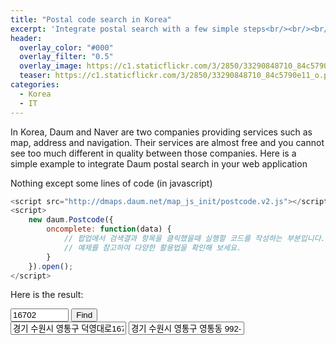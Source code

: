 ```yaml
---
title: "Postal code search in Korea"
excerpt: 'Integrate postal search with a few simple steps<br/><br/><br/>'
header:
  overlay_color: "#000"
  overlay_filter: "0.5"
  overlay_image: https://c1.staticflickr.com/3/2850/33290848710_84c5790e11_o.png
  teaser: https://c1.staticflickr.com/3/2850/33290848710_84c5790e11_o.png
categories:
  - Korea
  - IT
---
```


In Korea, Daum and Naver are two companies providing services such as map, address and navigation. Their services are almost free and you cannot see too much different in quality between those companies. Here is a simple example to integrate Daum postal search in your web application

Nothing except some lines of code (in javascript)

```javascript
<script src="http://dmaps.daum.net/map_js_init/postcode.v2.js"></script>
<script>
    new daum.Postcode({
        oncomplete: function(data) {
            // 팝업에서 검색결과 항목을 클릭했을때 실행할 코드를 작성하는 부분입니다.
            // 예제를 참고하여 다양한 활용법을 확인해 보세요.
        }
    }).open();
</script>
```

Here is the result:

<input type="text" id="postcode" placeholder="Postal Code" readonly="true" style="width: 7em" value="16702">
<input type="button" onclick="execDaumPostcode()" value="Find"><br style="display: inline-block;
    padding: .5em 1em;
    margin: .4em .15em;
    border: 1px solid #ccc;
    border-color: #dbdbdb #d2d2d2 #b2b2b2 #d2d2d3;
    cursor: pointer;
    color: #464646;
    border-radius: .2em;
    vertical-align: middle;
    font-size: 1em;
    line-height: 1.25em;
    background-image: -webkit-gradient(linear,left top,left bottom,from(#fff),to(#f2f2f2));">
<input type="text" id="roadAddress" placeholder="Road Address" readonly="true" value="경기 수원시 영통구 덕영대로1673번길 8-11 (영통동)">
<input type="text" id="jibunAddress" placeholder="Building Address" readonly="true" value="경기 수원시 영통구 영통동 992-7">
<div id="map" style="min-width:300px;width:500px;height:500px;margin-top:10px;"></div>

<script src="http://dmaps.daum.net/map_js_init/postcode.v2.js"></script>
<script type="text/javascript" src="//apis.daum.net/maps/maps3.js?apikey=52e068538338ad2e6481d5d45cec4567&libraries=services"></script>
<script>
    var mapContainer = document.getElementById('map'), // 지도를 표시할 div
        mapOption = {
            center: new daum.maps.LatLng(37.2480917899, 127.0748453175), // 지도의 중심좌표
            level: 5 // 지도의 확대 레벨
        };

    //지도를 미리 생성
    var map = new daum.maps.Map(mapContainer, mapOption);
    //주소-좌표 변환 객체를 생성
    var geocoder = new daum.maps.services.Geocoder();
    //마커를 미리 생성
    var marker = new daum.maps.Marker({
        position: new daum.maps.LatLng(37.2480917899, 127.0748453175),
        map: map
    });
    marker.setTitle('Nhà tui');
    // var markerImage = new daum.maps.MarkerImage('https://c2.staticflickr.com/4/3853/33518120332_8c48f4ecbb_o.png',new daum.maps.Size(31, 35), new daum.maps.Point(13, 34));
    // marker.setImage(markerImage);
    //본 예제에서는 도로명 주소 표기 방식에 대한 법령에 따라, 내려오는 데이터를 조합하여 올바른 주소를 구성하는 방법을 설명합니다.
    function execDaumPostcode() {
        new daum.Postcode({
            oncomplete: function(data) {
                // 팝업에서 검색결과 항목을 클릭했을때 실행할 코드를 작성하는 부분.

                // 도로명 주소의 노출 규칙에 따라 주소를 조합한다.
                // 내려오는 변수가 값이 없는 경우엔 공백('')값을 가지므로, 이를 참고하여 분기 한다.
                var fullRoadAddr = data.roadAddress; // 도로명 주소 변수
                var extraRoadAddr = ''; // 도로명 조합형 주소 변수

                // 법정동명이 있을 경우 추가한다. (법정리는 제외)
                // 법정동의 경우 마지막 문자가 "동/로/가"로 끝난다.
                if(data.bname !== '' && /[동|로|가]$/g.test(data.bname)){
                    extraRoadAddr += data.bname;
                }
                // 건물명이 있고, 공동주택일 경우 추가한다.
                if(data.buildingName !== '' && data.apartment === 'Y'){
                   extraRoadAddr += (extraRoadAddr !== '' ? ', ' + data.buildingName : data.buildingName);
                }
                // 도로명, 지번 조합형 주소가 있을 경우, 괄호까지 추가한 최종 문자열을 만든다.
                if(extraRoadAddr !== ''){
                    extraRoadAddr = ' (' + extraRoadAddr + ')';
                }
                // 도로명, 지번 주소의 유무에 따라 해당 조합형 주소를 추가한다.
                if(fullRoadAddr !== ''){
                    fullRoadAddr += extraRoadAddr;
                }

                // 우편번호와 주소 정보를 해당 필드에 넣는다.
                document.getElementById('postcode').value = data.zonecode; //5자리 새우편번호 사용
                document.getElementById('roadAddress').value = fullRoadAddr;
                document.getElementById('jibunAddress').value = data.jibunAddress;

                // 주소로 좌표를 검색
                geocoder.addr2coord(data.address, function(status, result) {
                    // 정상적으로 검색이 완료됐으면
                    if (status === daum.maps.services.Status.OK) {
                        console.log(result.addr[0].lat)
                        console.log(result.addr[0].lng)
                        // 해당 주소에 대한 좌표를 받아서
                        var coords = new daum.maps.LatLng(result.addr[0].lat, result.addr[0].lng);
                        // 지도를 보여준다.
                        mapContainer.style.display = "block";
                        map.relayout();
                        // 지도 중심을 변경한다.
                        map.setCenter(coords);
                        // 마커를 결과값으로 받은 위치로 옮긴다.
                        marker.setPosition(coords)
                        marker.setTitle('Nhà người ta');
                    }
                });
            }
        }).open();
    }
</script>